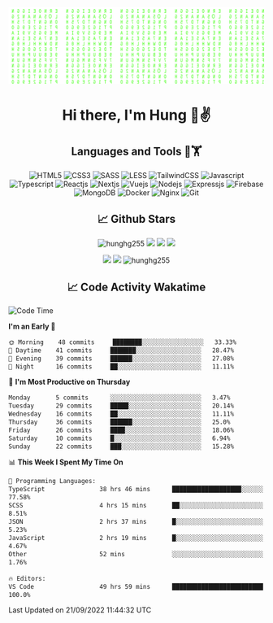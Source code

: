 [![Matrix SVG](https://github.com/hunghg255/hunghg255/blob/master/img/matrix.svg)](https://hunghg255.github.io)
<!-- [![unicorncode_bzb8ey](https://res.cloudinary.com/hunghg255/image/upload/v1647578947/unicorncode_bzb8ey.svg)](https://hunghg255.github.io) -->
<!-- # 👀 Hi stranger! 👋🏻 -->

<h1 align='center'>Hi there, I'm Hung 👋✌</h1>

<h2 align='center'>Languages and Tools 🔧🏋</h2>

<div align='center'>
  <img src="https://img.shields.io/badge/html5-%23E34F26.svg?style=flat-square&logo=html5&logoColor=white" alt="HTML5" />
  <img src="https://img.shields.io/badge/css3-%231572B6.svg?style=flat-square&logo=css3&logoColor=white" alt="CSS3" />
  <img src="https://img.shields.io/badge/SASS-hotpink.svg?style=flat-square&logo=SASS&logoColor=white" alt="SASS" />
  <img src="https://img.shields.io/badge/LESS-%230db7ed.svg?style=flat-square&logo=less&logoColor=white" alt="LESS" />
  <img src="https://img.shields.io/badge/Tailwindcss-%2338B2AC.svg?style=flat-square&logo=tailwind-css&logoColor=white" alt="TailwindCSS" />
  <img src="https://img.shields.io/badge/Javascript-%23323330.svg?style=flat-square&logo=javascript&logoColor=%23F7DF1E" alt="Javascript" />
  <img src="https://img.shields.io/badge/Typescript-%23007ACC.svg?style=flat-square&logo=typescript&logoColor=white" alt="Typescript" />
  <img src="https://img.shields.io/badge/Reactjs-%2320232a.svg?style=flat-square&logo=react&logoColor=%2361DAFB" alt="Reactjs" />
  <img src="https://img.shields.io/badge/Nextjs-black?style=flat-square&logo=next.js&logoColor=white" alt="Nextjs" />
  <img src="https://img.shields.io/badge/Vuejs-%2335495e.svg?style=flat-square&logo=vuedotjs&logoColor=%234FC08D" alt="Vuejs" />
  <img src="https://img.shields.io/badge/Nodejs-6DA55F?style=flat-square&logo=node.js&logoColor=white" alt="Nodejs" />
  <img src="https://img.shields.io/badge/Expressjs-6DA55F?style=flat-square&logo=express&logoColor=white" alt="Expressjs" />
  <img src="https://img.shields.io/badge/Firebase-%23039BE5.svg?style=flat-square&logo=firebase" alt="Firebase" />
  <img src="https://img.shields.io/badge/MongoDB-%234ea94b.svg?style=flat-square&logo=mongodb&logoColor=white" alt="MongoDB" />
  <img src="https://img.shields.io/badge/Docker-%230db7ed.svg?style=flat-square&logo=docker&logoColor=white" alt="Docker" />
  <img src="https://img.shields.io/badge/Nginx-%234ea94b.svg?style=flat-square&logo=nginx&logoColor=white" alt="Nginx" />
  <img src="https://img.shields.io/badge/Git-%23E34F26.svg?style=flat-square&logo=git&logoColor=white" alt="Git" />
</div>

<h2 align='center'> 📈 Github Stars </h2>
<p align="center"> <img src="https://komarev.com/ghpvc/?username=hunghg255&style=flat" alt="hunghg255" />
  <img src="https://shields.io/github/stars/hunghg255">
  <img src="https://img.shields.io/github/followers/hunghg255">
  <img src="https://img.shields.io/static/v1?label=%F0%9F%8C%9F&message=Love%20coding&style=style=flat&color=c80000">
</p>
<div align="center">
 <img src="https://github-readme-stats.vercel.app/api?username=hunghg255&show_icons=true&border_radius=15"/>
  <img src="https://github-readme-stats.vercel.app/api/top-langs/?username=hunghg255&border_radius=15&layout=compact&langs_count=6"/>
  <img 
       src="https://github-readme-streak-stats.herokuapp.com/?user=hunghg255&" 
       alt="hunghg255" 
  />
</div>

<h2 align='center'> 📈 Code Activity Wakatime </h2>

<!--START_SECTION:waka-->
![Code Time](http://img.shields.io/badge/Code%20Time-1%2C633%20hrs%2012%20mins-blue)

**I'm an Early 🐤** 

```text
🌞 Morning    48 commits     ████████░░░░░░░░░░░░░░░░░   33.33% 
🌆 Daytime    41 commits     ███████░░░░░░░░░░░░░░░░░░   28.47% 
🌃 Evening    39 commits     ██████░░░░░░░░░░░░░░░░░░░   27.08% 
🌙 Night      16 commits     ██░░░░░░░░░░░░░░░░░░░░░░░   11.11%

```
📅 **I'm Most Productive on Thursday** 

```text
Monday       5 commits      ░░░░░░░░░░░░░░░░░░░░░░░░░   3.47% 
Tuesday      29 commits     █████░░░░░░░░░░░░░░░░░░░░   20.14% 
Wednesday    16 commits     ██░░░░░░░░░░░░░░░░░░░░░░░   11.11% 
Thursday     36 commits     ██████░░░░░░░░░░░░░░░░░░░   25.0% 
Friday       26 commits     ████░░░░░░░░░░░░░░░░░░░░░   18.06% 
Saturday     10 commits     █░░░░░░░░░░░░░░░░░░░░░░░░   6.94% 
Sunday       22 commits     ███░░░░░░░░░░░░░░░░░░░░░░   15.28%

```


📊 **This Week I Spent My Time On** 

```text
💬 Programming Languages: 
TypeScript               38 hrs 46 mins      ███████████████████░░░░░░   77.58% 
SCSS                     4 hrs 15 mins       ██░░░░░░░░░░░░░░░░░░░░░░░   8.51% 
JSON                     2 hrs 37 mins       █░░░░░░░░░░░░░░░░░░░░░░░░   5.23% 
JavaScript               2 hrs 19 mins       █░░░░░░░░░░░░░░░░░░░░░░░░   4.67% 
Other                    52 mins             ░░░░░░░░░░░░░░░░░░░░░░░░░   1.76%

🔥 Editors: 
VS Code                  49 hrs 59 mins      █████████████████████████   100.0%

```


 Last Updated on 21/09/2022 11:44:32 UTC
<!--END_SECTION:waka-->


